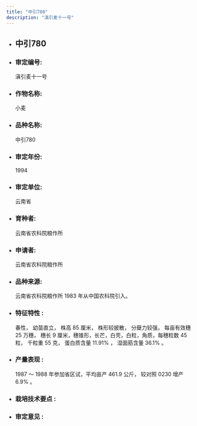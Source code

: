 ```yaml
---
title: "中引780"
description: "滇引麦十一号"
---
```

* ## 中引780
* ###  审定编号:  
   滇引麦十一号

*  ### 作物名称:  
   小麦

*   ###  品种名称: 
    中引780

*   ### 审定年份: 
    1994

*   ### 审定单位:  
    云南省

*   ### 育种者:  
    云南省农科院粮作所

*   ### 申请者:  
    云南省农科院粮作所

*   ### 品种来源:  
    云南省农科院粮作所 1983 年从中国农科院引入。

*   ### 特征特性 : 
    春性， 幼苗直立， 株高 85 厘米， 株形较披散， 分蘖力较强， 每亩有效穗 25 万穗， 穗长 9 厘米，穗锥形，长芒，白壳，白粒，角质，每穗粒数 45 粒， 千粒重 55 克， 蛋白质含量 11.91% ， 湿面筋含量 36.1% 。

*   ### 产量表现 : 
    1987 ～ 1988 年参加省区试，平均亩产 461.9 公斤， 较对照 0230 增产 6.9% 。

*   ### 栽培技术要点 : 
    

*   ### 审定意见 : 
    
